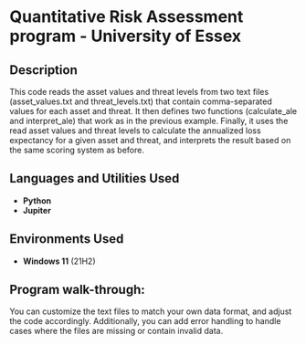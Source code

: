 <h1>Quantitative Risk Assessment program - University of Essex</h1>



<h2>Description</h2>
This code reads the asset values and threat levels from two text files (asset_values.txt and threat_levels.txt) that contain comma-separated values for each asset and threat. It then defines two functions (calculate_ale and interpret_ale) that work as in the previous example. Finally, it uses the read asset values and threat levels to calculate the annualized loss expectancy for a given asset and threat, and interprets the result based on the same scoring system as before.
<br />


<h2>Languages and Utilities Used</h2>

- <b>Python</b> 
- <b>Jupiter</b>

<h2>Environments Used </h2>

- <b>Windows 11</b> (21H2)

<h2>Program walk-through:</h2>

<p align="left">
You can customize the text files to match your own data format, and adjust the code accordingly. Additionally, you can add error handling to handle cases where the files are missing or contain invalid data.
<br />
